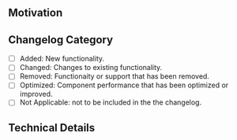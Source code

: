 ## Motivation

<!-- Explain the purpose of this PR and the goals it aims to achieve. -->

## Changelog Category
- [ ] Added: New functionality.
- [ ] Changed: Changes to existing functionality.
- [ ] Removed: Functionaity or support that has been removed.
- [ ] Optimized: Component performance that has been optimized or improved.
- [ ] Not Applicable: not to be included in the the changelog.

## Technical Details

<!-- Explain the changes along with any relevant GitHub links. -->
